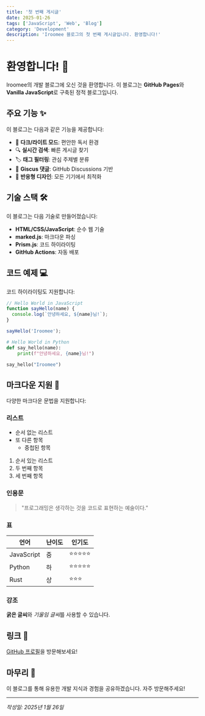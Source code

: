 ```yaml
---
title: '첫 번째 게시글'
date: 2025-01-26
tags: ['JavaScript', 'Web', 'Blog']
category: 'Development'
description: 'Iroomee 블로그의 첫 번째 게시글입니다. 환영합니다!'
---
```


# 환영합니다! 👋

Iroomee의 개발 블로그에 오신 것을 환영합니다. 이 블로그는 **GitHub Pages**와 **Vanilla JavaScript**로 구축된 정적 블로그입니다.

## 주요 기능 ✨

이 블로그는 다음과 같은 기능을 제공합니다:

- 🎨 **다크/라이트 모드**: 편안한 독서 환경
- 🔍 **실시간 검색**: 빠른 게시글 찾기
- 🏷️ **태그 필터링**: 관심 주제별 분류
- 💬 **Giscus 댓글**: GitHub Discussions 기반
- 📱 **반응형 디자인**: 모든 기기에서 최적화

## 기술 스택 🛠️

이 블로그는 다음 기술로 만들어졌습니다:

- **HTML/CSS/JavaScript**: 순수 웹 기술
- **marked.js**: 마크다운 파싱
- **Prism.js**: 코드 하이라이팅
- **GitHub Actions**: 자동 배포

## 코드 예제 💻

코드 하이라이팅도 지원합니다:

```javascript
// Hello World in JavaScript
function sayHello(name) {
  console.log(`안녕하세요, ${name}님!`);
}

sayHello('Iroomee');
```

```python
# Hello World in Python
def say_hello(name):
    print(f"안녕하세요, {name}님!")

say_hello("Iroomee")
```

## 마크다운 지원 📝

다양한 마크다운 문법을 지원합니다:

### 리스트

- 순서 없는 리스트
- 또 다른 항목
  - 중첩된 항목

1. 순서 있는 리스트
2. 두 번째 항목
3. 세 번째 항목

### 인용문

> "프로그래밍은 생각하는 것을 코드로 표현하는 예술이다."

### 표

| 언어 | 난이도 | 인기도 |
|------|--------|--------|
| JavaScript | 중 | ⭐⭐⭐⭐⭐ |
| Python | 하 | ⭐⭐⭐⭐⭐ |
| Rust | 상 | ⭐⭐⭐ |

### 강조

**굵은 글씨**와 *기울임 글씨*를 사용할 수 있습니다.

## 링크 🔗

[GitHub 프로필](https://github.com/Iroomee-25)을 방문해보세요!

## 마무리 🎉

이 블로그를 통해 유용한 개발 지식과 경험을 공유하겠습니다. 자주 방문해주세요!

---

_작성일: 2025년 1월 26일_

